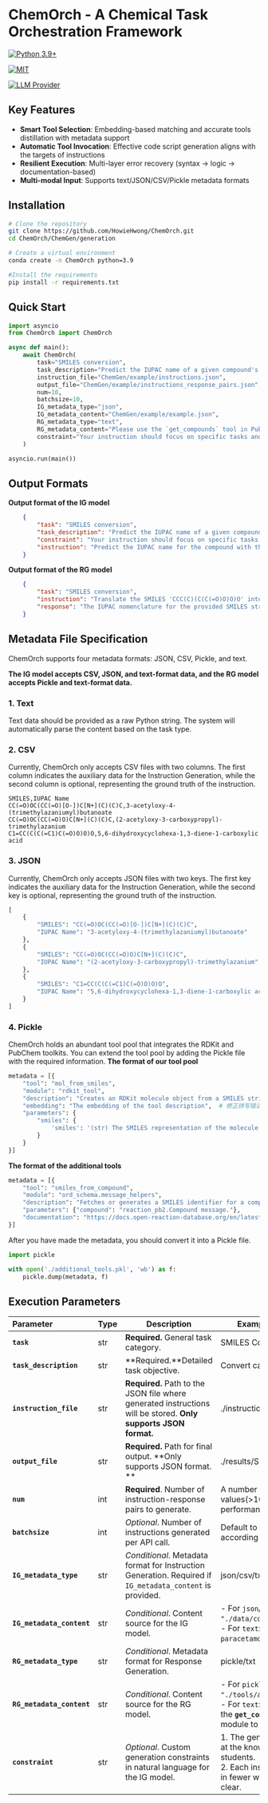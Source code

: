 # ChemOrch - A Chemical Task Orchestration Framework
[![Python 3.9+](https://img.shields.io/badge/Python-3.9+-blue.svg)](https://www.python.org/)

[![MIT](https://img.shields.io/badge/License-MIT-green.svg)](https://opensource.org/license/mit)

[![LLM Provider](https://img.shields.io/badge/LLM%20Provider-OpenAI-orange.svg)](https://openai.com/)

## Key Features

- **Smart Tool Selection**: Embedding-based matching and accurate tools distillation with metadata support
- **Automatic Tool Invocation**: Effective code script generation aligns with the targets of instructions
- **Resilient Execution**: Multi-layer error recovery (syntax → logic → documentation-based)
- **Multi-modal Input**: Supports text/JSON/CSV/Pickle metadata formats

## Installation

```bash
# Clone the repository
git clone https://github.com/HowieHwong/ChemOrch.git
cd ChemOrch/ChemGen/generation

# Create a virtual environment
conda create -n ChemOrch python=3.9

#Install the requirements
pip install -r requirements.txt
```

## Quick Start
```python
import asyncio
from ChemOrch import ChemOrch

async def main():
    await ChemOrch(
        task="SMILES conversion",
        task_description="Predict the IUPAC name of a given compound's SMILES string.",
        instruction_file="ChemGen/example/instructions.json",
        output_file="ChemGen/example/instructions_response_pairs.json",
        num=10,
        batchsize=10,
        IG_metadata_type="json",
        IG_metadata_content="ChemGen/example/example.json",
        RG_metadata_type="text",
        RG_metadata_content="Please use the `get_compounds` tool in PubChem module to solve the tasks",
        constraint="Your instruction should focus on specific tasks and give specific values based on the metadata content."
    )

asyncio.run(main())
```

## Output Formats

**Output format of the IG model**
```json
    {
        "task": "SMILES conversion",
        "task_description": "Predict the IUPAC name of a given compound's SMILES string.",
        "constraint": "Your instruction should focus on specific tasks and give specific values based on the metadata content.",
        "instruction": "Predict the IUPAC name for the compound with the SMILES string 'CC(=O)OC(CC(=O)[O-])C[N+](C)(C)C'."
    }
```
**Output format of the RG model**
```json
    {
        "task": "SMILES conversion",
        "instruction": "Translate the SMILES 'CCC(C)(C(C(=O)O)O)O' into its IUPAC nomenclature.",
        "response": "The IUPAC nomenclature for the provided SMILES string 'CCC(C)(C(C(=O)O)O)O' is: 2,3-dihydroxy-3-methylpentanoic acid.\n\nThis nomenclature breaks down as follows: the main chain consists of five carbon atoms (pentanoic acid), the third carbon atom has a methyl group attached (3-methyl), and there are hydroxyl groups on the second and third carbons (2,3-dihydroxy). The structure ends with a carboxylic acid functional group."
    }
```

## Metadata File Specification

ChemOrch supports four metadata formats: JSON, CSV, Pickle, and text.

**The IG model accepts CSV, JSON, and text-format data, and the RG model accepts Pickle and text-format data.**

### 1. Text

Text data should be provided as a raw Python string. The system will automatically parse the content based on the task type.

### 2. CSV

Currently, ChemOrch only accepts CSV files with two columns. The first column indicates the auxiliary data for the Instruction Generation, while the second column is optional, representing the ground truth of the instruction.
```csv
SMILES,IUPAC Name
CC(=O)OC(CC(=O)[O-])C[N+](C)(C)C,3-acetyloxy-4-(trimethylazaniumyl)butanoate
CC(=O)OC(CC(=O)O)C[N+](C)(C)C,(2-acetyloxy-3-carboxypropyl)-trimethylazanium
C1=CC(C(C(=C1)C(=O)O)O)O,5,6-dihydroxycyclohexa-1,3-diene-1-carboxylic acid
```

### 3. JSON

Currently, ChemOrch only accepts JSON files with two keys. The first key indicates the auxiliary data for the Instruction Generation, while the second key is optional, representing the ground truth of the instruction.

```python
[
    {
        "SMILES": "CC(=O)OC(CC(=O)[O-])C[N+](C)(C)C",
        "IUPAC Name": "3-acetyloxy-4-(trimethylazaniumyl)butanoate"
    },
    {
        "SMILES": "CC(=O)OC(CC(=O)O)C[N+](C)(C)C",
        "IUPAC Name": "(2-acetyloxy-3-carboxypropyl)-trimethylazanium"
    },
    {
        "SMILES": "C1=CC(C(C(=C1)C(=O)O)O)O",
        "IUPAC Name": "5,6-dihydroxycyclohexa-1,3-diene-1-carboxylic acid"
    }
]
```

### 4. Pickle

ChemOrch holds an abundant tool pool that integrates the RDKit and PubChem toolkits. You can extend the tool pool by adding the Pickle file with the required information.
**The format of our tool pool**
```python
metadata = [{
    "tool": "mol_from_smiles",
    "module": "rdkit_tool",
    "description": "Creates an RDKit molecule object from a SMILES string.",
    "embedding": "The embedding of the tool description",  # 修正拼写错误
    "parameters": {
        "smiles": {
            'smiles': '(str) The SMILES representation of the molecule.'
        }
    }
}]
```
**The format of the additional tools**
```python
metadata = [{
    "tool": "smiles_from_compound",
    "module": "ord_schema.message_helpers",
    "description": "Fetches or generates a SMILES identifier for a compound. If a SMILES identifier already exists, it is simply returned.",
    "parameters": {"compound": "reaction_pb2.Compound message."},
    "documentation": "https://docs.open-reaction-database.org/en/latest/ord_schema/ord_schema.html#module-ord_schema.message_helpers"
}]
```
After you have made the metadata, you should convert it into a Pickle file.

```python
import pickle

with open('./additional_tools.pkl', 'wb') as f:
    pickle.dump(metadata, f)
```

## Execution Parameters

| Parameter                 | Type | Description                                                  | Example Value&Detailed Requirements                          |
| :------------------------ | ---- | ------------------------------------------------------------ | ------------------------------------------------------------ |
| **`task`**                | str  | **Required.** General task category.                         | SMILES Conversion                                            |
| **`task_description`**    | str  | **Required.**Detailed task objective.                        | Convert canonical SMILES to IUPAC names                      |
| **`instruction_file`**    | str  | **Required.** Path to the JSON file where generated instructions will be stored. **Only supports JSON format.** | ./instructions/SMILES_to_IUPAC_instructions.json             |
| **`output_file`**         | str  | **Required.** Path for final output. **Only supports JSON format. ** | ./results/SMILES_to_IUPAC_data_pairs.json                    |
| **`num`**                 | int  | **Required**. Number of instruction-response pairs to generate. | A number range from 1 to 1000. For large values(>100), use **`batchsize`** to optimize performance. |
| **`batchsize`**           | int  | *Optional*. Number of instructions generated per API call.   | Default to 10. You can choose a suitable value according to your API key limitation. |
| **`IG_metadata_type`**    | str  | *Conditional*. Metadata format for Instruction Generation. Required if `IG_metadata_content` is provided. | json/csv/txt                                                 |
| **`IG_metadata_content`** | str  | *Conditional*. Content source for the IG model.              | - For `json`/`csv`: File path (e.g., `"./data/compounds.csv"`)<br>- For `text`: Direct string input (e.g., `"aspirin, paracetamol"`) |
| **`RG_metadata_type`**    | str  | *Conditional*. Metadata format for Response Generation.      | pickle/txt                                                   |
| **`RG_metadata_content`** | str  | *Conditional*. Content source for the RG model.              | \- For `pickle`: Path to serialized file (e.g., `"./tools/additional_tools.pkl"`)<br/>\- For `text`: Direct string input(e.g., Please use the **`get_compounds`** function in the PubChem module to solve these tasks.) |
| **`constraint`**          | str  | *Optional*. Custom generation constraints in natural language for the IG model. | 1. The generated instructions should be pitched at the knowledge level of senior high school students.<br>2. Each instruction has to convey the task details in fewer words while ensuring the instruction is clear. |














